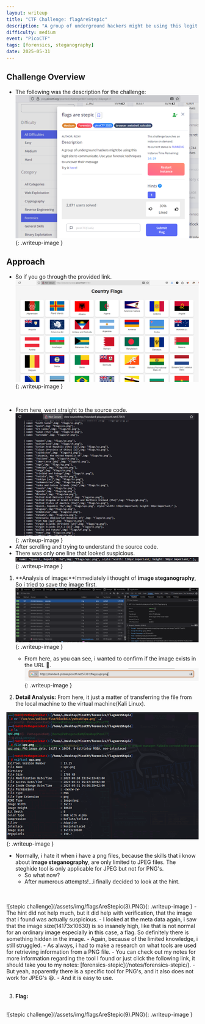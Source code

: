 ```yaml
---
layout: writeup
title: "CTF Challenge: flagAreStepic"
description: "A group of underground hackers might be using this legit site to communicate. Use your forensic techniques to uncover their message"
difficulty: medium
event: "PicoCTF"
tags: [forensics, steganography]
date: 2025-05-31
---
```


## Challenge Overview
- The following was the description for the challenge:
    ![stepic challenge](/assets/img/flagsAreStepic(1).PNG){: .writeup-image }

## Approach
- So if you go through the provided link. <br>
![stepic challenge](/assets/img/flagsAreStepic(2).PNG){: .writeup-image }
<br>

- From here, went straight to the source code.
![stepic challenge](/assets/img/flagsAreStepic(4).PNG){: .writeup-image }
 - After scrolling and trying to understand the source code. 
 - There was only one line that looked suspicious.
![stepic challenge](/assets/img/flagsAreStepic(5).PNG){: .writeup-image }
 
 1. **Analysis of image:**Immediately i thought of **image steganography**, So i tried to save the image first.
![stepic challenge](/assets/img/flagsAreStepic(6).PNG){: .writeup-image }
    - From here, as you can see, i wanted to confirm if the image exists in the URL 🙏.
        ![stepic challenge](/assets/img/flagsAreStepic(7).PNG){: .writeup-image }

2. **Detail Analysis:** From here, it just a matter of transferring the file from the local machine to the virtual machine(Kali Linux).

![stepic challenge](/assets/img/flagsAreStepic(8).PNG){: .writeup-image }

- Normally, i hate it when i have a png files, because the skills that i know about **image steganography**, are only limited to JPEG files. The steghide tool is only applicable for JPEG but not for PNG's.
    - So what now?
    - After numerous attempts!...i finally decided to look at the hint.
<br>
<br>
![stepic challenge](/assets/img/flagsAreStepic(3).PNG){: .writeup-image }
- The hint did not help much, but it did help with verification, that the image that i found was actually suspicious.
- I looked at the meta data again, i saw that the image size(14173x10630) is so insanely high, like that is not normal for an ordinary image especially in this case, a flag. So definitely there is something hidden in the image. 
- Again, because of the limited knowledge, i still struggled.
- As always, i had to make a research on what tools are used for retrieving information from a PNG file. 
- You can check out my notes for more information regarding the tool I found or just click the following link, it should take you to my notes: [forensics-stepic](/notes/forensics-stepic/).
- But yeah, apparently there is a specific tool for PNG's, and it also does not work for JPEG's 😆.
- And it is easy to use. <br>
<br>


3. **Flag:** 
<br>
![stepic challenge](/assets/img/flagsAreStepic(9).PNG){: .writeup-image }

    

    
